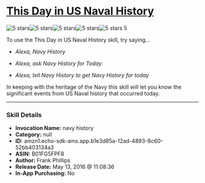 # [This Day in US Naval History](http://alexa.amazon.com/#skills/amzn1.echo-sdk-ams.app.b1e3d85a-12ad-4893-8c60-52bb403134a3)
![5 stars](../../images/ic_star_black_18dp_1x.png)![5 stars](../../images/ic_star_black_18dp_1x.png)![5 stars](../../images/ic_star_black_18dp_1x.png)![5 stars](../../images/ic_star_black_18dp_1x.png)![5 stars](../../images/ic_star_black_18dp_1x.png) 5

To use the This Day in US Naval History skill, try saying...

* *Alexa, Navy History*

* *Alexa, ask Navy History for Today.*

* *Alexa, tell Navy History to get Navy History for today*

In keeping with the heritage of the Navy this skill will let you know the significant events from US Naval history that occurred today.

***

### Skill Details

* **Invocation Name:** navy history
* **Category:** null
* **ID:** amzn1.echo-sdk-ams.app.b1e3d85a-12ad-4893-8c60-52bb403134a3
* **ASIN:** B01FG5FPF8
* **Author:** Frank Phillips
* **Release Date:** May 13, 2016 @ 11:08:36
* **In-App Purchasing:** No
